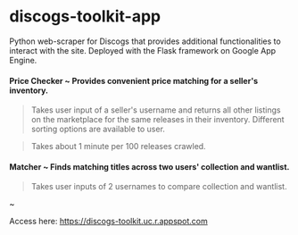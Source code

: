 # discogs-toolkit-app
Python web-scraper for Discogs that provides additional functionalities to interact with the site. Deployed with the Flask framework on Google App Engine.

#### Price Checker ~ Provides convenient price matching for a seller's inventory.

> Takes user input of a seller's username and returns all other listings on the marketplace for the same releases in their inventory. Different sorting options are available to user.

> Takes about 1 minute per 100 releases crawled.

#### Matcher ~ Finds matching titles across two users' collection and wantlist.

> Takes user inputs of 2 usernames to compare collection and wantlist.

~

Access here: https://discogs-toolkit.uc.r.appspot.com
